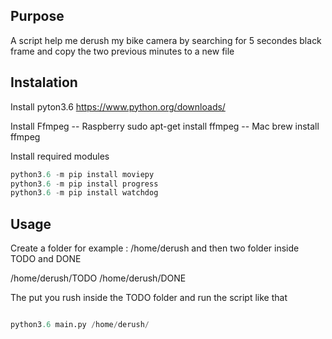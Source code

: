
## Purpose

A script help me derush my bike camera by searching for 5 secondes black frame and copy the two previous minutes to a new file


## Instalation 


Install pyton3.6
https://www.python.org/downloads/

Install Ffmpeg
-- Raspberry
sudo apt-get install ffmpeg
-- Mac
brew install ffmpeg

Install required modules

```` python
python3.6 -m pip install moviepy
python3.6 -m pip install progress
python3.6 -m pip install watchdog
````


## Usage 

Create a folder for example : /home/derush
and then two folder inside TODO and DONE

/home/derush/TODO
/home/derush/DONE

The put you rush inside the TODO folder and run the script like that

``` python

python3.6 main.py /home/derush/

```

